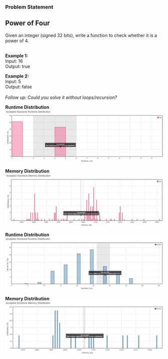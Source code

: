 <h3>Problem Statement</h3>

<h2>Power of Four</h2>
Given an integer (signed 32 bits), write a function to check whether it is a power of 4.<br><br>

**Example 1:** <br>
Input: 16<br>
Output: true<br>

**Example 2:** <br>
Input: 5<br>
Output: false<br><br>
*Follow up: Could you solve it without loops/recursion?*

__Runtime Distribution__<br>
![SNIP](RuntimeDay4.JPG)

__Memory Distribution__<br>
![SNIP](MemoryDay4.JPG)

__Runtime Distribution__<br>
![SNIP](RuntimeDay4Python.JPG)

__Memory Distribution__<br>
![SNIP](MemoryDay4Python.JPG)
